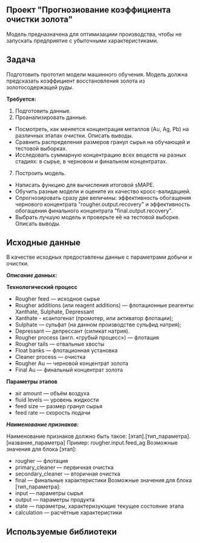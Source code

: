 ## Проект "Прогнозиование коэффициента очистки золота"
Модель предназначена для оптимизациии производства, чтобы не запускать предприятие с убыточными характеристиками.

## Задача
Подготовить прототип модели машинного обучения. 
Модель должна предсказать коэффициент восстановления золота из золотосодержащей руды.

__Требуется:__
1.	Подготовить данные.
2.	Проанализировать данные.
- Посмотреть, как меняется концентрация металлов (Au, Ag, Pb) на различных этапах очистки. Описать выводы.
- Сравнить распределения размеров гранул сырья на обучающей и тестовой выборках. 
- Исследовать суммарную концентрацию всех веществ на разных стадиях: в сырье, в черновом и финальном концентратах.
7. Построить модель.
- Написать функцию для вычисления итоговой sMAPE.
- Обучить разные модели и оцените их качество кросс-валидацией. 
- Спрогнозировать сразу две величины: эффективность обогащения чернового концентрата "rougher.output.recovery" и эффективность обогащения финального концентрата "final.output.recovery".
- Выбрать лучшую модель и проверьте её на тестовой выборке. Описать выводы.

## Исходные данные
В качестве исходных предоставлены данные с параметрами добычи и очистки.

***Описание данных:***

__Технологический процесс__
- Rougher feed — исходное сырье
- Rougher additions (или reagent additions) — флотационные реагенты: Xanthate, Sulphate, Depressant
- Xanthate -  ксантогенат (промотер, или активатор флотации);
- Sulphate — сульфат (на данном производстве сульфид натрия);
- Depressant — депрессант (силикат натрия).
- Rougher process (англ. «грубый процесс») — флотация
- Rougher tails — отвальные хвосты
- Float banks — флотационная установка
- Cleaner process — очистка
- Rougher Au — черновой концентрат золота
- Final Au — финальный концентрат золота

__Параметры этапов__
-  air amount — объём воздуха
- fluid levels — уровень жидкости
- feed size — размер гранул сырья
- feed rate — скорость подачи

***Наименование признаков:***

Наименование признаков должно быть такое:
[этап].[тип_параметра].[название_параметра]
Пример: rougher.input.feed_ag
Возможные значения для блока [этап]:
- rougher — флотация
- primary_cleaner — первичная очистка
- secondary_cleaner — вторичная очистка
- final — финальные характеристики
Возможные значения для блока [тип_параметра]:
- input — параметры сырья
- output — параметры продукта
- state — параметры, характеризующие текущее состояние этапа
- calculation — расчётные характеристики


## Используемые библиотеки
